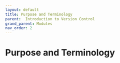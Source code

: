 ```yaml
---
layout: default
title: Purpose and Terminology
parent:  Introduction to Version Control
grand_parent: Modules
nav_order: 2
---
```


# Purpose and Terminology
